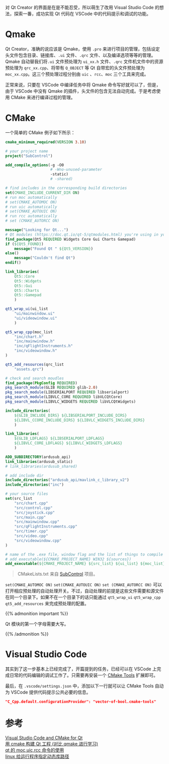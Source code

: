 对 Qt Creator 的界面是在是不能忍受，所以萌生了改用 Visual Studio Code 的想法，探索一番，成功实现 Qt 代码在 VSCode 中的代码提示和调试的功能。
<!--more-->

# Qmake  

Qt Creator，准确的说应该是 Qmake，使用 `.pro` 来进行项目的管理，包括设定头文件包含目录、链接库、`.ui` 文件、`.qrc` 文件、以及编译选项等等的管理。Qmake 自动替我们将`.ui` 文件预处理为 `ui_xx.h` 文件、`.qrc` 文件机文件中的资源预处理为 `qrc_xx.cpp`、将带有 `Q_OBJECT` 等 Qt 自带宏的头文件预处理为 `moc_xx.cpp`。这三个预处理过程分别由 `uic` 、`rcc`、`moc` 三个工具来完成。  

正常来说，只要在 VSCode 中编译任务中将 Qmake 命令写好就可以了，但是，由于 VSCode 中没有 Qmake 的插件，头文件的包含无法自动完成。于是考虑使用 CMake 来进行编译过程的管理。  

# CMake  

一个简单的 CMake 例子如下所示：

``` cmake
cmake_minimum_required(VERSION 3.10)

# your project name
project("SubControl")

add_compile_options(-g -O0 
                    # -Wno-unused-parameter
                    -static)
                    # -shared)

# find includes in the corresponding build directories
set(CMAKE_INCLUDE_CURRENT_DIR ON)
# run moc automatically
# set(CMAKE_AUTOMOC ON)
# run uic automatically
# set(CMAKE_AUTOUIC ON)
# run rcc automatically
# set (CMAKE_AUTORCC ON)

message("Looking for Qt...")
# Qt modules (https://doc.qt.io/qt-5/qtmodules.html) you're using in your application
find_package(Qt5 REQUIRED Widgets Core Gui Charts Gamepad)
if (${Qt5_FOUND})
    message("Found Qt " ${Qt5_VERSION})
else()
    message("Couldn't find Qt")
endif()

link_libraries(
    Qt5::Core
    Qt5::Widgets
    Qt5::Gui
    Qt5::Charts
    Qt5::Gamepad
    )

qt5_wrap_ui(ui_list 
    "ui/mainwindow.ui"
    "ui/videowindow.ui"
    )

qt5_wrap_cpp(moc_list
    "inc/chart.h"
    "inc/mainwindow.h"
    "inc/qFlightInstruments.h"
    "inc/videowindow.h"
)

qt5_add_resources(qrc_list 
    "assets.qrc")

# check and search moudles
find_package(PkgConfig REQUIRED)
pkg_search_module(GLIB REQUIRED glib-2.0)
pkg_search_module(LIBSERIALPORT REQUIRED libserialport)
pkg_search_module(LIBVLC_CORE REQUIRED libVLCQtCore)
pkg_search_module(LIBVLC_WIDGETS REQUIRED libVLCQtWidgets)

include_directories(
    ${GLIB_INCLUDE_DIRS} ${LIBSERIALPORT_INCLUDE_DIRS} 
    ${LIBVL_CCORE_INCLUDE_DIRS} ${LIBVLC_WIDGETS_INCLUDE_DIRS} 
    )

link_libraries(
    ${GLIB_LDFLAGS} ${LIBSERIALPORT_LDFLAGS} 
    ${LIBVLC_CORE_LDFLAGS} ${LIBVLC_WIDGETS_LDFLAGS} 
    )

ADD_SUBDIRECTORY(ardusub_api)
link_libraries(ardusub_static)
# link_libraries(ardusub_shared)

# add include dir
include_directories("ardusub_api/mavlink_c_library_v2")
include_directories("inc")

# your source files
set(src_list
    "src/chart.cpp"
    "src/control.cpp"
    "src/joystick.cpp"
    "src/main.cpp"
    "src/mainwindow.cpp"
    "src/qFlightInstruments.cpp"
    "src/timer.cpp"
    "src/video.cpp"
    "src/videowindow.cpp"
)

# name of the .exe file, window flag and the list of things to compile
# add_executable(${CMAKE_PROJECT_NAME} WIN32 ${sources})
add_executable(${CMAKE_PROJECT_NAME} ${src_list} ${ui_list} ${moc_list} ${qrc_list})
```
> CMakeLists.txt 来自 [SubControl](https://github.com/zt-luo/SubControl/blob/master/src/CMakeLists.txt) 项目。  

`set(CMAKE_AUTOMOC ON)` `set(CMAKE_AUTOUIC ON)` `set (CMAKE_AUTORCC ON)` 可以打开相应预处理的自动处理开关。不过，自动处理的前提是这些文件需要和源文件在同一个目录下。如果不在一个目录下的话只能通过 `qt5_wrap_ui` `qt5_wrap_cpp` `qt5_add_resources` 来完成预处理的配置。  


{{% admonition important %}}

Qt 模块的第一个字母需要大写。

{{% /admonition %}}

# Visual Studio Code

其实到了这一步基本上已经完成了，开篇提到的任务，已经可以在 VSCode 上完成日常的代码编辑的调试工作了。只需要再安装一个 [CMake Tools](https://marketplace.visualstudio.com/items?itemName=ms-vscode.cmake-tools) 扩展即可。  

最后，在 `.vscode/settings.json` 中，添加以下一行就可以让 CMake Tools 自动为 VSCode 提供代码提示公共必要的信息。

``` json
"C_Cpp.default.configurationProvider": "vector-of-bool.cmake-tools"
```

# 参考  
[Visual Studio Code and CMake for Qt](https://retifrav.github.io/blog/2019/05/11/vscode-cmake-qt/)  
[用 cmake 构建 Qt 工程 (对比 qmake 进行学习)](https://blog.csdn.net/Bruce_0712/article/details/53574170)  
[qt 的 moc,uic,rcc 命令的使用](https://www.cnblogs.com/xiangism/p/4621108.html)  
[linux 给运行程序指定动态库路径](https://blog.csdn.net/hktkfly6/article/details/61922685)


